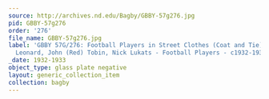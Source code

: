 ```yaml
---
source: http://archives.nd.edu/Bagby/GBBY-57g276.jpg
pid: GBBY-57g276
order: '276'
file_name: GBBY-57g276.jpg
label: 'GBBY 57G/276: Football Players in Street Clothes (Coat and Tie): James (Zeke)
  Leonard, John (Red) Tobin, Nick Lukats - Football Players - c1932-1933'
_date: 1932-1933
object_type: glass plate negative
layout: generic_collection_item
collection: bagby
---
```

